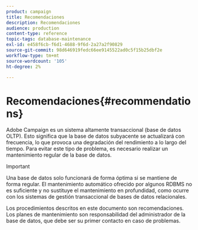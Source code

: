 ```yaml
---
product: campaign
title: Recomendaciones
description: Recomendaciones
audience: production
content-type: reference
topic-tags: database-maintenance
exl-id: e458f6cb-f6d1-4688-9f6d-2a27a2f90829
source-git-commit: 98d646919fedc66ee9145522ad0c5f15b25dbf2e
workflow-type: tm+mt
source-wordcount: '105'
ht-degree: 2%

---
```


# Recomendaciones{#recommendations}

Adobe Campaign es un sistema altamente transaccional (base de datos OLTP). Esto significa que la base de datos subyacente se actualizará con frecuencia, lo que provoca una degradación del rendimiento a lo largo del tiempo. Para evitar este tipo de problema, es necesario realizar un mantenimiento regular de la base de datos.

>[!IMPORTANT]
>
>Una base de datos solo funcionará de forma óptima si se mantiene de forma regular. El mantenimiento automático ofrecido por algunos RDBMS no es suficiente y no sustituye el mantenimiento en profundidad, como ocurre con los sistemas de gestión transaccional de bases de datos relacionales.
>  
>Los procedimientos descritos en este documento son recomendaciones. Los planes de mantenimiento son responsabilidad del administrador de la base de datos, que debe ser su primer contacto en caso de problemas.
